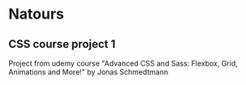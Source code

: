 # Natours
## CSS course project 1
Project from udemy course "Advanced CSS and Sass: Flexbox, Grid, Animations and More!" by Jonas Schmedtmann
